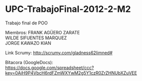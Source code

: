 UPC-TrabajoFinal-2012-2-M2
==========================

Trabajo final de POO

Miembros:
FRANK AGÜERO ZARATE                                                                                       
WILDE SIFUENTES MARQUEZ                                                                                      
JORGE KAWAZO KIAN                                                                                         

Link Scrumy:
http://scrumy.com/gladness62limned#

Bítacora (GoogleDocs):                                                                             
https://docs.google.com/spreadsheet/ccc?key=0AiH9P4VbcH6rdFZmWXYwM2g5Y1czR0ZrZHNUbXZuVEE

